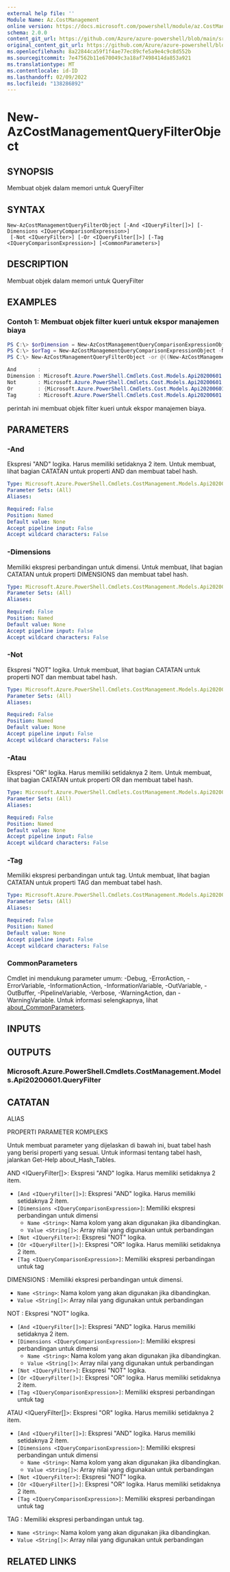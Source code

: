 ```yaml
---
external help file: ''
Module Name: Az.CostManagement
online version: https://docs.microsoft.com/powershell/module/az.CostManagement/new-AzCostManagementQueryFilterObject
schema: 2.0.0
content_git_url: https://github.com/Azure/azure-powershell/blob/main/src/CostManagement/help/New-AzCostManagementQueryFilterObject.md
original_content_git_url: https://github.com/Azure/azure-powershell/blob/main/src/CostManagement/help/New-AzCostManagementQueryFilterObject.md
ms.openlocfilehash: 8a22844ca59f1f4ae77ec89cfe5a9e4c9c8d552b
ms.sourcegitcommit: 7e47562b11e670049c3a18af7498414da853a921
ms.translationtype: MT
ms.contentlocale: id-ID
ms.lasthandoff: 02/09/2022
ms.locfileid: "138286892"
---
```

# New-AzCostManagementQueryFilterObject

## SYNOPSIS
Membuat objek dalam memori untuk QueryFilter

## SYNTAX

```
New-AzCostManagementQueryFilterObject [-And <IQueryFilter[]>] [-Dimensions <IQueryComparisonExpression>]
 [-Not <IQueryFilter>] [-Or <IQueryFilter[]>] [-Tag <IQueryComparisonExpression>] [<CommonParameters>]
```

## DESCRIPTION
Membuat objek dalam memori untuk QueryFilter

## EXAMPLES

### Contoh 1: Membuat objek filter kueri untuk ekspor manajemen biaya
```powershell
PS C:\> $orDimension = New-AzCostManagementQueryComparisonExpressionObject -Name 'ResourceLocation' -Value @('East US', 'West Europe')
PS C:\> $orTag = New-AzCostManagementQueryComparisonExpressionObject -Name 'Environment' -Value @('UAT', 'Prod')
PS C:\> New-AzCostManagementQueryFilterObject -or @((New-AzCostManagementQueryFilterObject -Dimension $orDimension), (New-AzCostManagementQueryFilterObject -Tag $orTag))

And       :
Dimension : Microsoft.Azure.PowerShell.Cmdlets.Cost.Models.Api20200601.QueryComparisonExpression
Not       : Microsoft.Azure.PowerShell.Cmdlets.Cost.Models.Api20200601.QueryFilter
Or        : {Microsoft.Azure.PowerShell.Cmdlets.Cost.Models.Api20200601.QueryFilter, Microsoft.Azure.PowerShell.Cmdlets.Cost.Models.Api20200601.QueryFilter}
Tag       : Microsoft.Azure.PowerShell.Cmdlets.Cost.Models.Api20200601.QueryComparisonExpression
```

perintah ini membuat objek filter kueri untuk ekspor manajemen biaya.

## PARAMETERS

### -And
Ekspresi "AND" logika.
Harus memiliki setidaknya 2 item.
Untuk membuat, lihat bagian CATATAN untuk properti AND dan membuat tabel hash.

```yaml
Type: Microsoft.Azure.PowerShell.Cmdlets.CostManagement.Models.Api20200601.IQueryFilter[]
Parameter Sets: (All)
Aliases:

Required: False
Position: Named
Default value: None
Accept pipeline input: False
Accept wildcard characters: False
```

### -Dimensions
Memiliki ekspresi perbandingan untuk dimensi.
Untuk membuat, lihat bagian CATATAN untuk properti DIMENSIONS dan membuat tabel hash.

```yaml
Type: Microsoft.Azure.PowerShell.Cmdlets.CostManagement.Models.Api20200601.IQueryComparisonExpression
Parameter Sets: (All)
Aliases:

Required: False
Position: Named
Default value: None
Accept pipeline input: False
Accept wildcard characters: False
```

### -Not
Ekspresi "NOT" logika.
Untuk membuat, lihat bagian CATATAN untuk properti NOT dan membuat tabel hash.

```yaml
Type: Microsoft.Azure.PowerShell.Cmdlets.CostManagement.Models.Api20200601.IQueryFilter
Parameter Sets: (All)
Aliases:

Required: False
Position: Named
Default value: None
Accept pipeline input: False
Accept wildcard characters: False
```

### -Atau
Ekspresi "OR" logika.
Harus memiliki setidaknya 2 item.
Untuk membuat, lihat bagian CATATAN untuk properti OR dan membuat tabel hash.

```yaml
Type: Microsoft.Azure.PowerShell.Cmdlets.CostManagement.Models.Api20200601.IQueryFilter[]
Parameter Sets: (All)
Aliases:

Required: False
Position: Named
Default value: None
Accept pipeline input: False
Accept wildcard characters: False
```

### -Tag
Memiliki ekspresi perbandingan untuk tag.
Untuk membuat, lihat bagian CATATAN untuk properti TAG dan membuat tabel hash.

```yaml
Type: Microsoft.Azure.PowerShell.Cmdlets.CostManagement.Models.Api20200601.IQueryComparisonExpression
Parameter Sets: (All)
Aliases:

Required: False
Position: Named
Default value: None
Accept pipeline input: False
Accept wildcard characters: False
```

### CommonParameters
Cmdlet ini mendukung parameter umum: -Debug, -ErrorAction, -ErrorVariable, -InformationAction, -InformationVariable, -OutVariable, -OutBuffer, -PipelineVariable, -Verbose, -WarningAction, dan -WarningVariable. Untuk informasi selengkapnya, lihat [about_CommonParameters](http://go.microsoft.com/fwlink/?LinkID=113216).

## INPUTS

## OUTPUTS

### Microsoft.Azure.PowerShell.Cmdlets.CostManagement.Models.Api20200601.QueryFilter

## CATATAN

ALIAS

PROPERTI PARAMETER KOMPLEKS

Untuk membuat parameter yang dijelaskan di bawah ini, buat tabel hash yang berisi properti yang sesuai. Untuk informasi tentang tabel hash, jalankan Get-Help about_Hash_Tables.


AND <IQueryFilter[]>: Ekspresi "AND" logika. Harus memiliki setidaknya 2 item.
  - `[And <IQueryFilter[]>]`: Ekspresi "AND" logika. Harus memiliki setidaknya 2 item.
  - `[Dimensions <IQueryComparisonExpression>]`: Memiliki ekspresi perbandingan untuk dimensi
    - `Name <String>`: Nama kolom yang akan digunakan jika dibandingkan.
    - `Value <String[]>`: Array nilai yang digunakan untuk perbandingan
  - `[Not <IQueryFilter>]`: Ekspresi "NOT" logika.
  - `[Or <IQueryFilter[]>]`: Ekspresi "OR" logika. Harus memiliki setidaknya 2 item.
  - `[Tag <IQueryComparisonExpression>]`: Memiliki ekspresi perbandingan untuk tag

DIMENSIONS <IQueryComparisonExpression>: Memiliki ekspresi perbandingan untuk dimensi.
  - `Name <String>`: Nama kolom yang akan digunakan jika dibandingkan.
  - `Value <String[]>`: Array nilai yang digunakan untuk perbandingan

NOT <IQueryFilter>: Ekspresi "NOT" logika.
  - `[And <IQueryFilter[]>]`: Ekspresi "AND" logika. Harus memiliki setidaknya 2 item.
  - `[Dimensions <IQueryComparisonExpression>]`: Memiliki ekspresi perbandingan untuk dimensi
    - `Name <String>`: Nama kolom yang akan digunakan jika dibandingkan.
    - `Value <String[]>`: Array nilai yang digunakan untuk perbandingan
  - `[Not <IQueryFilter>]`: Ekspresi "NOT" logika.
  - `[Or <IQueryFilter[]>]`: Ekspresi "OR" logika. Harus memiliki setidaknya 2 item.
  - `[Tag <IQueryComparisonExpression>]`: Memiliki ekspresi perbandingan untuk tag

ATAU <IQueryFilter[]>: Ekspresi "OR" logika. Harus memiliki setidaknya 2 item.
  - `[And <IQueryFilter[]>]`: Ekspresi "AND" logika. Harus memiliki setidaknya 2 item.
  - `[Dimensions <IQueryComparisonExpression>]`: Memiliki ekspresi perbandingan untuk dimensi
    - `Name <String>`: Nama kolom yang akan digunakan jika dibandingkan.
    - `Value <String[]>`: Array nilai yang digunakan untuk perbandingan
  - `[Not <IQueryFilter>]`: Ekspresi "NOT" logika.
  - `[Or <IQueryFilter[]>]`: Ekspresi "OR" logika. Harus memiliki setidaknya 2 item.
  - `[Tag <IQueryComparisonExpression>]`: Memiliki ekspresi perbandingan untuk tag

TAG <IQueryComparisonExpression>: Memiliki ekspresi perbandingan untuk tag.
  - `Name <String>`: Nama kolom yang akan digunakan jika dibandingkan.
  - `Value <String[]>`: Array nilai yang digunakan untuk perbandingan

## RELATED LINKS

